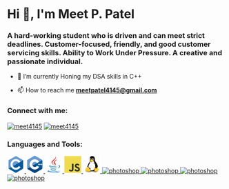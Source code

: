 <h1 align="left">Hi 👋, I'm Meet P. Patel</h1>
<h3 align="left">A hard-working student who is driven and can meet strict deadlines. Customer-focused, friendly, and good customer servicing skills. Ability to Work Under Pressure. A creative and passionate individual.</h3>

- 🌱 I’m currently Honing my DSA skills in C++

- 📫 How to reach me **meetpatel4145@gmail.com**

<h3 align="left">Connect with me:</h3>
<p align="left">
<a href="https://linkedin.com/in/meet4145" target="blank"><img align="center" src="https://upload.wikimedia.org/wikipedia/commons/8/81/LinkedIn_icon.svg" alt="meet4145" height="30" width="40" /></a>
<a href="https://uml.joinhandshake.com/stu/users/34486371" target="blank"><img align="center" src="https://www.arcurrent.com/wp-content/uploads/2021/04/handshake-logo.svg" alt="meet4145" height="30" width="40" /></a>
</p>

<h3 align="left">Languages and Tools:</h3>
<p align="left"> <a href="https://www.cprogramming.com/" target="_blank" rel="noreferrer"> <img src="https://raw.githubusercontent.com/devicons/devicon/master/icons/c/c-original.svg" alt="c" width="40" height="40"/> </a> <a href="https://www.w3schools.com/cpp/" target="_blank" rel="noreferrer"> <img src="https://raw.githubusercontent.com/devicons/devicon/master/icons/cplusplus/cplusplus-original.svg" alt="cplusplus" width="40" height="40"/> </a> <a href="https://www.java.com" target="_blank" rel="noreferrer"> <img src="https://raw.githubusercontent.com/devicons/devicon/master/icons/java/java-original.svg" alt="java" width="40" height="40"/> </a> <a href="https://developer.mozilla.org/en-US/docs/Web/JavaScript" target="_blank" rel="noreferrer"> <img src="https://raw.githubusercontent.com/devicons/devicon/master/icons/javascript/javascript-original.svg" alt="javascript" width="40" height="40"/> </a> <a href="https://www.linux.org/" target="_blank" rel="noreferrer"> <img src="https://raw.githubusercontent.com/devicons/devicon/master/icons/linux/linux-original.svg" alt="linux" width="40" height="40"/>  <a
href="https://www.tutorialspoint.com/assembly_programming/index.htm" target="_blank" rel="noreferrer">
<img src="https://hackr.io/tutorials/assembly-language/logo-assembly-language.svg?ver=1603208610" alt="photoshop" width="40" height="40"/> </a> 
<a
href="https://code.visualstudio.com/" target="_blank" rel="noreferrer">
<img src="https://upload.wikimedia.org/wikipedia/commons/9/9a/Visual_Studio_Code_1.35_icon.svg" alt="photoshop" width="40" height="40"/> </a> 
<a
href="https://visualstudio.microsoft.com/" target="_blank" rel="noreferrer">
<img src="https://upload.wikimedia.org/wikipedia/commons/5/59/Visual_Studio_Icon_2019.svg" alt="photoshop" width="40" height="40"/> </a>                                                             
<a
href="https://www.w3schools.com/html/html_intro.asp" target="_blank" rel="noreferrer">
<img src="https://upload.wikimedia.org/wikipedia/commons/6/61/HTML5_logo_and_wordmark.svg" alt="photoshop" width="40" height="40"/> </a> 
  

